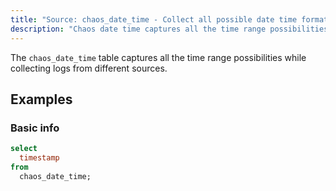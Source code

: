 ```yaml
---
title: "Source: chaos_date_time - Collect all possible date time format"
description: "Chaos date time captures all the time range possibilities while collecting logs from different sources."
---
```


The `chaos_date_time` table captures all the time range possibilities while collecting logs from different sources.

## Examples

### Basic info

```sql
select
  timestamp
from
  chaos_date_time;
```
